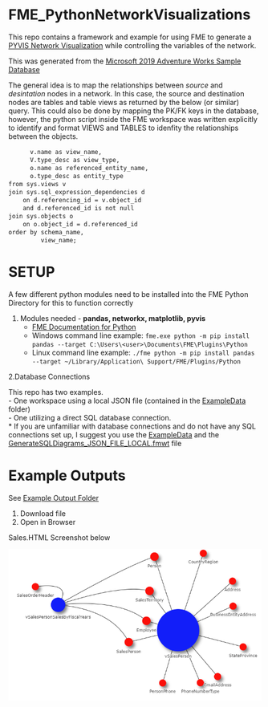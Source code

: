 # FME_PythonNetworkVisualizations
 This repo contains a framework and example for using FME to generate a [PYVIS Network Visualization](https://pyvis.readthedocs.io/en/latest/index.html) while controlling the variables of the network. 
 
 This was generated from the [Microsoft 2019 Adventure Works Sample Database](https://docs.microsoft.com/en-us/sql/samples/adventureworks-install-configure?view=sql-server-ver16&tabs=ssms)
 
 The general idea is to map the relationships between _source_ and _desintation_ nodes in a network. In this case, the source and destination nodes are tables and table views as returned by the below (or similar) query. This could also be done by mapping the PK/FK keys in the database, however, the python script inside the FME workspace was written explicitly to identify and format VIEWS and TABLES to idenfity the relationships between the objects. 

 ~~~select distinct schema_name(v.schema_id) as schema_name,
       v.name as view_name,
	   V.type_desc as view_type,
       o.name as referenced_entity_name,
       o.type_desc as entity_type
from sys.views v
join sys.sql_expression_dependencies d
     on d.referencing_id = v.object_id
     and d.referenced_id is not null
join sys.objects o
     on o.object_id = d.referenced_id
 order by schema_name,
          view_name;
~~~


# SETUP
A few different python modules need to be installed into the FME Python Directory for this to function correctly 

1. Modules needed - __pandas, networkx, matplotlib, pyvis__
    - [FME Documentation for Python](https://docs.safe.com/fme/2020.0/html/FME_Desktop_Documentation/FME_IntegrationConsole/Workbench/Installing-Python-Packages.htm)
    - Windows command line example: `fme.exe python -m pip install pandas --target C:\Users\<user>\Documents\FME\Plugins\Python`
    - Linux command line example: `./fme python -m pip install pandas --target ~/Library/Application\ Support/FME/Plugins/Python`

2.Database Connections  

This repo has two examples.  
        - One workspace using a local JSON file (contained in the [ExampleData](ExampleData) folder)  
        - One utilizing a direct SQL database connection.  
        &ast; If you are unfamiliar with database connections and do not have any SQL connections set up, I suggest you use the [ExampleData](ExampleData) and the [GenerateSQLDiagrams_JSON_FILE_LOCAL.fmwt](GenerateSQLDiagrams_JSON_FILE_LOCAL.fmwt) file


# Example Outputs
See [Example Output Folder](ExampleOutput)
1. Download file
2. Open in Browser  
  
Sales.HTML Screenshot below  
  
![Sales.html Screenshot](ExampleOutput/Sales_Screenshot.PNG)

